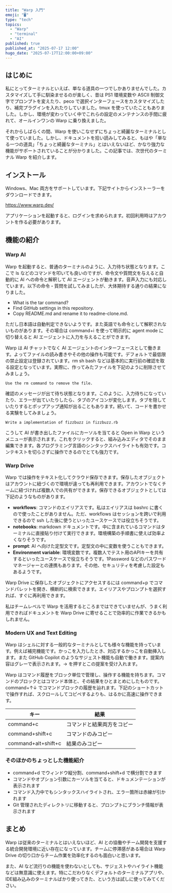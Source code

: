 ```yaml
---
title: "Warp 入門"
emoji: "🖥️"
type: "tech"
topics:
  - "Warp"
  - "terminal"
  - "AI"
published: true
published_at: "2025-07-17 12:00"
hugo_date: "2025-07-17T12:00:00+09:00"
---
```


## はじめに

私にとってターミナルといえば、単なる道具の一つでしかありませんでした。カスタマイズして手に馴染ませるのが楽しく、昔は PS1 環境変数や ASCII 制御文字でプロンプトを変えたり、peco で選択インターフェースをカスタマイズしたり、補完プラグインを入れたりしていました。tmux を使っていたこともありました。しかし、環境が変わっていく中でこれらの設定のメンテナンスの手間に疲れて、オールインワンの Warp に乗り換えました。

それからしばらくの間、Warp を使いこなせずにちょっと綺麗なターミナルとして使っていました。しかし、ドキュメントを拾い読みしてみると、もはや「単なる一つの道具」「ちょっと綺麗なターミナル」とはいえないほど、かなり強力な機能がサポートされていることが分かりました。この記事では、次世代のターミナル Warp を紹介します。

## インストール

Windows、Mac 両方をサポートしています。下記サイトからインストーラーをダウンロードできます。

https://www.warp.dev/

アプリケーションを起動すると、ログインを求められます。初回利用時はアカウントを作る必要があります。

## 機能の紹介
### Warp AI

Warp を起動すると、普通のターミナルのように、入力待ち状態となります。ここで ls などのコマンドを叩いても良いのですが、命令文や質問文を与えると自動的に AI への命令と解釈して AI エージェントが動きます。音声入力にも対応しています。以下の命令・質問を試してみましたが、大体期待する通りの結果になりました。

- What is the tar command?
- Find GitHub settings in this repository.
- Copy README.md and rename it to readme-clone.md.

ただし日本語は自動判定できないようです。また英語でも命令として解釈されないものがあります。その場合は command+i を使って明示的に agent mode に切り替えると AI エージェントに入力を与えることができます。

Warp は AI チャットでなく AI エージェントのインターフェースとして働きます。よってファイルの読み書きやその他の操作も可能です。デフォルトで最低限の禁止設定は登録されています。rm sh bash などは基本的に実行前の確認を取る設定となっています。実際に、作ってみたファイルを下記のように削除させてみましょう。

```
Use the rm command to remove the file.
```

確認のメッセージが出て待ち状態となります。このように、入力待ちになっていたり、エラーが出ていたりしたら、タブのアイコンが変化します。タブを隠していたりするとポップアップ通知が出ることもあります。続いて、コードを書かせる実験をしてみましょう。

```
Write a implementation of fizzbuzz in fizzbuzz.rb
```

こうして AI が書き出したファイルにカーソルを当てると Open in Warp というメニューが表示されます。これをクリックすると、組み込みエディタでそのまま編集できます。各プログラミング言語のシンタックスハイライトも有効です。コンテキストを切らさずに操作できるのでとても強力です。

### Warp Drive

Warp では操作をテキスト化してクラウド保存できます。保存したオブジェクトはアカウントに紐づくので環境が違っても再利用できます。アカウントでなくチームに紐づければ複数人での共有ができます。保存できるオブジェクトとしては下記のようなものがあります。

- **workflows**: コマンドのエイリアスです。私はエイリアスは bashrc に書くので使ったことがありません。ただ、workflows はセッションを跨いで利用できるので ssh した後に使うといったユースケースでは役立ちそうです。
- **notebooks**: markdown ドキュメントです。中に含まれているコマンドはターミナルに直接貼り付けて実行できます。環境構築の手順書に使えば効率よくなりそうです。
- **prompt**: AI へ向けた定型文です。定型文の中に変数を使うこともできます。
- **Environment variable**: 環境変数です。複数人でテスト用のAPIキーを共有するといったユースケースで役立ちそうです。1Password などのパスワードマネージャーとの連携もあります。その他、セキュリティを考慮した設定もあるようです。

Warp Drive に保存したオブジェクトにアクセスするには command+p でコマンドパレットを開き、横断的に検索できます。エイリアスやプロンプトを選択すれば、すぐに再利用できます。

私はチームレベルで Warp を活用するところまではできていませんが、うまく利用できればドキュメントを Warp Drive に寄せることで効率的に作業できるかもしれません。

### Modern UX and Text Editing

Warp はシェルに対する一般的なターミナルとしても様々な機能を持っています。例えば補完機能です。かっこを入力したとき、対応するかっこを自動挿入します。また GitHub Copilot のようなサジェスト機能も自動で働きます。提案内容はグレーで表示されます。→ を押すとこの提案を受け入れます。

Warp はコマンド履歴をブロック単位で管理し、操作する機能を持ちます。コマンドのブロックとはコマンド本体と、その結果をひとまとめにしたものです。command+↑↓ でコマンドブロックの履歴を辿れます。下記のショートカットで操作すれば、スクロールしてコピペするよりも、はるかに高速に操作できます。

| キー                | 結果                       |
|---------------------|----------------------------|
| command+c           | コマンドと結果両方をコピー |
| command+shift+c     | コマンドのみコピー         |
| command+alt+shift+c | 結果のみコピー             |

### そのほかのちょっとした機能紹介

- command+d でウィンドウ縦分割、command+shift+d で横分割できます
- コマンドやオプション引数にカーソルを当てると、ドキュメンテーションが表示されます
- コマンド入力中でもシンタックスハイライトされ、エラー箇所は赤線が引かれます
- Git 管理されたディレクトリに移動すると、プロンプトにブランチ情報が表示されます

## まとめ

Warp は従来のターミナルとはいえないほど、AI との協働やチーム開発を支援する統合開発環境に近い存在になっています。チームに停滞感がある場合は Warp Drive の切り口からチーム作業を効率化するのも面白いと思います。

また、AI など流行りの機能を使わないとしても、サジェストやハイライト機能などは無意識に使えます。特にこだわりなくデフォルトのターミナルアプリや、IDE組み込みのターミナルばかり使ってきた、という方は試しに使ってみてください。
